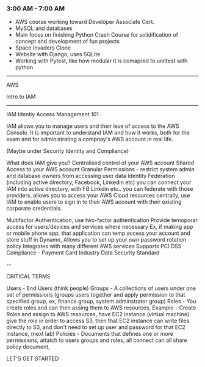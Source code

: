 ### 3:00 AM - 7:00 AM

* AWS course working toward Developer Associate Cert.
* MySQL and databases
* Main focus on finishing Python Crash Course for solidification of concept and development of fun projects
* Space Invaders Clone
* Website with Django, uses SQLite
* Working with Pytest, like how modular it is comapred to unittest with python

---

AWS

Intro to IAM

---

IAM
Identiy Access Management 101

IAM allows you to manage users and their leve of access to the AWS Console. It is important to understand
IAM and how it works, both for the exam and for administrating a compnay's AWS account in real life. 

(Maybe under Security Identity and Compliance)

What does IAM give you?
Centralised control of your AWS account 
Shared Access to your AWS account
Granular Permissions - restrict system admin and database owners from accessing user data
Identity Federation (including active directory, Facebook, Linkedin etc) you can connect your IAM into 
active directory, with FB Linkdin etc.. you can federate with those providers, allows you to access your
AWS Cloud resources centrally, use IAM to enable users to sign in to their AWS account with their
existing corporate credentials. 

Multifactor Authentication, use two-factor authentication
Provide temoporar access for users/devices and services where necessary 
Ex, if making app or mobile phone app, that application can temp access your account and store stuff
in Dynamo, 
Allows you to set up your own password rotation policy 
Integrates with many different AWS services
Supports PCI DSS Compliance - Payment Card Industry Data Security Standard

--

CRITICAL TERMS 

Users - End Users (think people)
Groups - A collections of users under one set of permissions (groups users together and apply permission
to that specified group, ex, finance group, system adminstrator group)
Roles - You create roles and can then assing them to AWS resources, 
Example - Create Roles and assign to AWS resources, have EC2 instance (virtual machine) give the role 
in order to access S3, then that EC2 instance can write files directly to S3, and don't need to set up user 
and password for that EC2 instance, (next lab)
Policies - Documents that defines one or more permissions, attatch to users groups and roles, all connect
can all share policy document, 

LET'S GET STARTED
